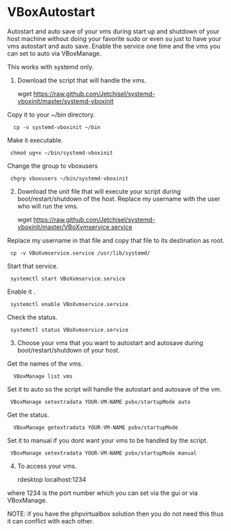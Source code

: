 VBoxAutostart
=============
Autostart and auto save of your vms during start up and shutdown of your host machine without doing your
favorite sudo or even su just to have your vms autostart and auto save. Enable the service one time and 
the vms you can set to auto via VBoxManage.

 This works with  systemd only.

1. Download the script that will handle the vms.

     wget https://raw.github.com/Jetchisel/systemd-vboxinit/master/systemd-vboxinit 

Copy it to your ~/bin directory.

      cp -v systemd-vboxinit ~/bin   

Make it executable.

     chmod ug+x ~/bin/systemd-vboxinit 


Change the group to vboxusers

     chgrp vboxusers ~/bin/systemd-vboxinit 


2. Download the unit file that will execute your script during boot/restart/shutdown of the host. Replace my username with the user who will run the vms.

     wget https://raw.github.com/Jetchisel/systemd-vboxinit/master/VBoXvmservice.service 

Replace my username in that file and copy that file to its destination as root.

     cp -v VBoXvmservice.service /usr/lib/systemd/ 

 Start that service.

     systemctl start VBoXvmservice.service 

Enable it .

     systemctl enable VBoXvmservice.service 

Check the status.

     systemctl status VBoXvmservice.service 



 3. Choose your vms that you want to autostart and autosave during boot/restart/shutdown of your host.

Get the names of the vms.

      VBoxManage list vms  

Set it to auto so the script will handle the autostart and autosave of the vm.

     VBoxManage setextradata YOUR-VM-NAME pvbx/startupMode auto 

Get the status.

      VBoxManage getextradata YOUR-VM-NAME pvbx/startupMode  

 Set it to manual if you dont want your vms to be handled by the script.

     VBoxManage setextradata YOUR-VM-NAME pvbx/startupMode manual 


 4. To access your vms.

     rdesktop localhost:1234 


where 1234 is the port number which you can set via the gui or via VBoxManage.  



NOTE: if you have the phpvirtualbox solution then you do not need this thus it can conflict with each other.
